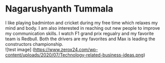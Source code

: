 # Nagarushyanth Tummala
I like playing badminton and cricket during my free time which relaxes my mind and body. I am also interested in reaching out new people to improve my communication skills. I watch F1 grand prix regualry and my favorite team is Redbull. Both the drivers are my favorites and Max is leading the constructors championship. <br />
![test image] (https://www.zerox24.com/wp-content/uploads/2020/07/Technology-related-business-ideas.png)